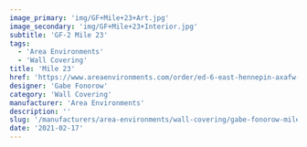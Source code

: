 ```yaml
---
image_primary: 'img/GF+Mile+23+Art.jpg'
image_secondary: 'img/GF+Mile+23+Interior.jpg'
subtitle: 'GF-2 Mile 23'
tags:
  - 'Area Environments'
  - 'Wall Covering'
title: 'Mile 23'
href: 'https://www.areaenvironments.com/order/ed-6-east-hennepin-axafw-lxan5-fcfh3'
designer: 'Gabe Fonorow'
category: 'Wall Covering'
manufacturer: 'Area Environments'
description: ''
slug: '/manufacturers/area-environments/wall-covering/gabe-fonorow-mile-23'
date: '2021-02-17'
---
```

